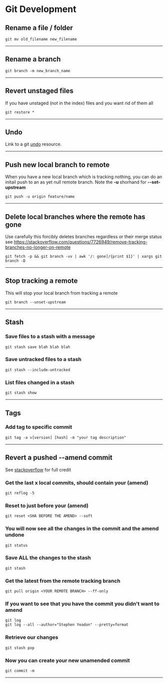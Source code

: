 # Git Development

## Rename a file / folder

    git mv old_filename new_filename

---

## Rename a branch 

    git branch -m new_branch_name

---

## Revert unstaged files

If you have unstaged (not in the index) files and you want rid of them all

    git restore *

---

## Undo

Link to a git [undo](https://docs.gitlab.com/ee/topics/git/numerous_undo_possibilities_in_git/) resource.
	
---    

## Push new local branch to remote

When you have a new local branch which is tracking nothing,  you can do an initail push to an as yet null remote branch. Note the **-u** shorhand for **--set-upstream**

  	git push -u origin feature/name

---

## Delete local branches where the remote has gone

Use carefully this forcibly deletes branches regardless or their merge status see https://stackoverflow.com/questions/7726949/remove-tracking-branches-no-longer-on-remote

    git fetch -p && git branch -vv | awk '/: gone]/{print $1}' | xargs git branch -D

---

## Stop tracking a remote

This will stop your local branch from tracking a remote

    git branch --unset-upstream

---


## Stash

### Save files to a stash with a message

    git stash save blah blah blah

### Save untracked files to a stash

    git stash --include-untracked

### List files changed in a stash

    git stash show

---


## Tags

### Add tag to specific commit

    git tag -a v[version] [hash] -m "your tag description"

---


## Revert a pushed --amend commit

See [stackoverflow](https://stackoverflow.com/questions/1459150/how-to-undo-git-commit-amend-done-instead-of-git-commit/1459264) for full credit


### Get the last x local commits,  should contain your (amend)

    git reflog -5

### Reset to just before your (amend)

    git reset <SHA BEFORE THE AMEND> --soft 

### You will now see all the changes in the commit and the amend undone
    git status

### Save ALL the changes to the stash
    git stash

### Get the latest from the remote tracking branch
    git pull origin <YOUR REMOTE BRANCH> --ff-only

### If you want to see that you have the commit you didn't want to amend
    git log
    git log --all --author="Stephen Yeadon" --pretty=format

### Retrieve our changes
    git stash pop

### Now you can create your new unamended commit
    git commit -m 

---

